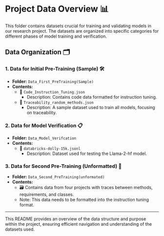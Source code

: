 
# Project Data Overview 📊

This folder contains datasets crucial for training and validating models in our research project. The datasets are organized into specific categories for different phases of model training and verification.

## Data Organization 🗂️

### 1. Data for Initial Pre-Training (Sample) 🛠️
- **Folder:** `Data_First_PreTraining(Sample)`
- **Contents:**
  - 📄 `Code_Instruction_Tuning.json`
    - Description: Contains code data formatted for instruction tuning.
  - 📄 `Traceability_random_methods.json`
    - Description: A sample dataset used to train all models, focusing on traceability.

### 2. Data for Model Verification 📋
- **Folder:** `Data_Model_Verifcation`
- **Contents:**
  - 📄 `databricks-dolly-15k.jsonl`
    - Description: Dataset used for testing the Llama-2-hf model.

### 3. Data for Second Pre-Training (Unformatted) 🧩
- **Folder:** `Data_Second_PreTraining(unformated)`
- **Contents:**
  - 🗃️ Contains data from four projects with traces between methods, requirements, and classes.
  - Note: This data needs to be formatted into the instruction tuning format.

---

This README provides an overview of the data structure and purpose within the project, ensuring efficient navigation and understanding of the datasets used.
